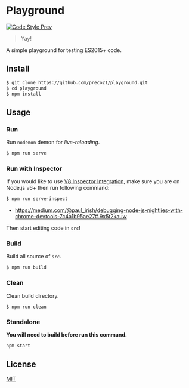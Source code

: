 # Playground

[![Code Style Prev](https://img.shields.io/badge/code%20style-prev-32c8fc.svg?style=flat-square)](https://github.com/preco21/eslint-config-prev)

> Yay!

A simple playground for testing ES2015+ code.

## Install

```bash
$ git clone https://github.com/preco21/playground.git
$ cd playground
$ npm install
```

## Usage

### Run

Run `nodemon` demon for _live-reloading_.

```bash
$ npm run serve 
```

### Run with Inspector

If you would like to use [V8 Inspector Integration](https://nodejs.org/api/debugger.html#debugger_v8_inspector_integration_for_node_js), make sure you are on Node.js v6+ then run following command:

```bash
$ npm run serve-inspect
```

* https://medium.com/@paul_irish/debugging-node-js-nightlies-with-chrome-devtools-7c4a1b95ae27#.9x5t2kauw

Then start editing code in `src`!

### Build

Build all source of `src`.

```bash
$ npm run build
```

### Clean

Clean build directory.

```base
$ npm run clean
```

### Standalone

**You will need to build before run this command.**

```bash
npm start
```

## License

[MIT](https://preco.mit-license.org/)
